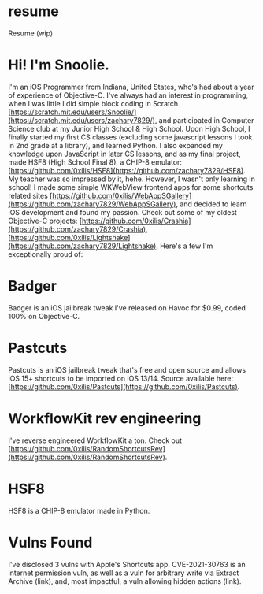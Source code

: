 # resume
Resume (wip)

# Hi! I'm Snoolie.

I'm an iOS Programmer from Indiana, United States, who's had about a year of experience of Objective-C. I've always had an interest in programming, when I was little I did simple block coding in Scratch [https://scratch.mit.edu/users/Snoolie/](https://scratch.mit.edu/users/zachary7829/), and participated in Computer Science club at my Junior High School & High School. Upon High School, I finally started my first CS classes (excluding some javascript lessons I took in 2nd grade at a library), and learned Python. I also expanded my knowledge upon JavaScript in later CS lessons, and as my final project, made HSF8 (High School Final 8), a CHIP-8 emulator: [https://github.com/0xilis/HSF8](https://github.com/zachary7829/HSF8). My teacher was so impressed by it, hehe. However, I wasn't only learning in school! I made some simple WKWebView frontend apps for some shortcuts related sites [https://github.com/0xilis/WebAppSGallery](https://github.com/zachary7829/WebAppSGallery), and decided to learn iOS development and found my passion. Check out some of my oldest Objective-C projects: [https://github.com/0xilis/Crashia](https://github.com/zachary7829/Crashia), [https://github.com/0xilis/Lightshake](https://github.com/zachary7829/Lightshake). Here's a few I'm exceptionally proud of:

# Badger

Badger is an iOS jailbreak tweak I've released on Havoc for $0.99, coded 100% on Objective-C.

# Pastcuts

Pastcuts is an iOS jailbreak tweak that's free and open source and allows iOS 15+ shortcuts to be imported on iOS 13/14. Source available here: [https://github.com/0xilis/Pastcuts](https://github.com/0xilis/Pastcuts).

# WorkflowKit rev engineering

I've reverse engineered WorkflowKit a ton. Check out [https://github.com/0xilis/RandomShortcutsRev](https://github.com/0xilis/RandomShortcutsRev).

# HSF8

HSF8 is a CHIP-8 emulator made in Python.

# Vulns Found

I've disclosed 3 vulns with Apple's Shortcuts app. CVE-2021-30763 is an internet permission vuln, as well as a vuln for arbitrary write via Extract Archive (link), and, most impactful, a vuln allowing hidden actions (link).

